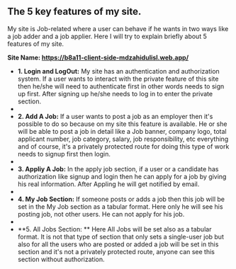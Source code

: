 ## The 5 key features of my site.

My site is Job-related where a user can behave if he wants in two ways like a job adder and a job applier. Here I will try to explain briefly about 5 features of my site.

**Site Name: https://b8a11-client-side-mdzahidulisl.web.app/**

- **1. Login and LogOut:** My site has an authentication and authorization system. If a user wants to interact with the private feature of this site then he/she will need to authenticate first in other words needs to sign up first. After signing up he/she needs to log in to enter the private section.
-
- **2. Add A Job:** If a user wants to post a job as an employer then it's possible to do so because on my site this feature is available. He or she will be able to post a job in detail like a Job banner, company logo, total applicant number, job category, salary, job responsibility, etc everything and of course, it's a privately protected route for doing this type of work needs to signup first then login.
-
- **3. Appliy A Job:** In the apply job section, if a user or a candidate has authorization like signup and login then he can apply for a job by giving his real information. After Appling he will get notified by email.
-
- **4. My Job Section:** If someone posts or adds a job then this job will be set in the My Job section as a tabular format. Here only he will see his posting job, not other users. He can not apply for his job.
-
- **5. All Jobs Section: ** Here All Jobs will be set also as a tabular format. It is not that type of section that only sets a single-user job but also for all the users who are posted or added a job will be set in this section and it's not a privately protected route, anyone can see this section without authorization.
